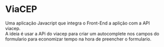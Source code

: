 # ViaCEP
Uma aplicação Javacript que integra o Front-End a aplição com a API viacep.  
A ideia é usar a APi do viacep para criar um autocomplete nos campos do formulario para economizar tempo na hora de preencher o formulario.
